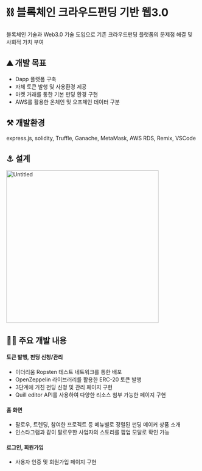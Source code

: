 # ⛓ 블록체인 크라우드펀딩 기반 웹3.0
블록체인 기술과 Web3.0 기술 도입으로  기존 크라우드펀딩 플랫폼의 문제점 해결 및 사회적 가치 부여

## ⛰️ 개발 목표
- Dapp 플랫폼 구축
- 자체 토큰 발행 및 사용환경 제공
- 마켓 거래를 통한 기본 펀딩 환경 구현
- AWS를 활용한 온체인 및 오프체인 데이터 구분

## ⚒️ 개발환경
express.js, solidity, Truffle, Ganache, MetaMask, AWS RDS, Remix, VSCode

## ⚓️ 설계
<img width="400" alt="Untitled" src="https://github.com/junseyeon/Mode-Dapp/assets/44864717/c64da448-d32f-4ed0-8633-9b9048a693ab">

## 🏃‍♀️ 주요 개발 내용 

#### 토큰 발행, 펀딩 신청/관리
- 이더리움 Ropsten 테스트 네트워크를 통한 배포
- OpenZeppelin 라이브러리를 활용한 ERC-20 토큰 발행
- 3단계에 거친 펀딩 신청 및 관리 페이지 구현
- Quill editor API를 사용하여 다양한 리소스 첨부 가능한 페이지 구현

#### 홈 화면
- 팔로우, 트렌딩, 참여한 프로젝트 등 메뉴별로 정렬된 펀딩 메이커 상품 소개
- 인스타그램과 같이 팔로우한 사업자의 스토리를 팝업 모달로 확인 가능

#### 로그인, 회원가입
- 사용자 인증 및 회원가입 페이지 구현
